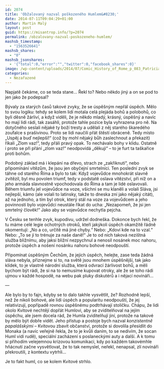 ```yaml
---
id: 2074
title: 'Obžalovaný nazval poškozeného Humlem&#8230;'
date: 2014-07-11T09:04:29+01:00
author: Martin Malý
layout: post
guid: https://misantrop.info/?p=2074
permalink: /obzalovany-nazval-poskozeneho-humlem/
mashsb_timestamp:
  - "1563526641"
mashsb_shares:
  - "0"
mashsb_jsonshares:
  - '{"total":0,"error":"","twitter":0,"facebook_shares":0}'
image: /wp-content/uploads/2014/07/Comic_History_of_Rome_p_083_Patrician_looking_very_black_at_the_Triumph_of_the_General.jpg
categories:
  - Nezařazené
---
```

Napjatě čekáme, co se teda stane&#8230; Řekl to? Nebo někdo jiný a on se pod to jen jako že podepsal?

<!--more-->

Bývaly za starých časů takové zvyky, že se úspěšným nepřál úspěch. Mělo to svou logiku: tehdy se kolem lidí motala celá plejáda bohů a polobohů, co byli děsně žárliví, a když viděli, že je někdo mladý, krásný, úspěšný a navíc ho mají lidi rádi, tak zasáhli, protože tahle pozice byla vyhrazena pro ně. Na dotyčného seslali nějaké ty boží tresty a udělali z něj starého škaredého zoufalce s prašivinou. Proto se lidi naučili přát štěstí obráceně. Tedy místo &#8222;Uspěj a buď nejlepší!&#8220; (což by mohl nějaký bůh zaslechnout a překazit) říkali &#8222;Zlom vaz!&#8220;, tedy přáli pravý opak. To nechávalo bohy v klidu. Ostatně i proto se při přání &#8222;zlom vaz!&#8220; neodpovídá &#8222;děkuji&#8220; &#8211; to je furt ta taškařice proti bohům.

Podobný základ má i klepání na dřevo, strach ze &#8222;zakřiknutí&#8220;, nebo připomínání vítězům, že jsou jen obyčejní smrtelníci. Ten poslední zvyk se táhne od starého Říma a bylo to tak: Když vojevůdce mnohokrát slavně zvítězil, byl mu povolen triumf, tedy v podstatě oslava vítězství, při níž on a jeho armáda slavnostně vpochodovala do Říma a tam je lidé oslavovali. Během triumfu jel vojevůdce na voze, všichni se mu klaněli a volali Sláva, jsi nejlepší, kámo (ale volali to latinsky, takže to dneska zní jako nějaký citát), až na jednoho, a tím byl otrok, který stál na voze za vojevůdcem a jeho povinností bylo vojevůdci neustále říkat do ucha: &#8222;Nezapomeň, že jsi jen smrtelný člověk!&#8220; Jako aby se vojevůdce nechytla pejcha.

V Česku se tenhle zvyk, kupodivu, udržel dodneška. Dokonce bych řekl, že tu máme celé legie ochotných otroků, kteří jakýkoli úspěch okamžitě řádně okomentují: &#8222;No a co, určitě má jiné chyby.&#8220; Nebo: &#8222;Kdoví kde na to vzal.&#8220; Nebo: &#8222;To se jí to trénuje za naše daně!&#8220; Je to od nich taková nezištná služba bližnímu, aby jaksi bližní nezpychnul a nenosil nosánek moc nahoru, protože úspěch a nošení nosánku nahoru bohové neodpouští.

Připomínat úspěšným Čechům, že jejich úspěch, helejte, zase teda žádná sláva nebyla, přiznejme si to, na světě jsou mnohem úspěšnější, tak jako klídek, to je vlastně národní služba, která odvrací žárlivost bohů, a měli bychom být rádi, že si na to nemusíme kupovat otroky, ale že se toho rádi ujmou v každé hospodě, na webu pak pluky diskutérů a i nějací novináři&#8230;

&#8212;

Ale bylo by to fajn, kdyby se to dalo takhle vysvětlit, že? Rozhodně lepší, než že nikoli bohové, ale lidi úspěch a popularitu neodpouští, že jej relativizují, popřípadě rovnou úspěšnému podtrhávají stoličku. Chápu, že lidi okolo Kvitové nechtějí dopřát Humlovi, aby se zviditelňoval na jejím úspěchu, ale jsem docela rád, že Humla zviditelňují jiní, protože na takové by mělo být dobře vidět. Jeho přístup a postoje bych nazval _konzistentně papalášskými_ &#8211; Kvitovou zbavit občanství, protože si dovolila přesídlit do Monaka (a navíc veřejně řekla, že to je kvůli daním, to se nedivím, že socan Huml vidí rudě), speciální zacházení s poslaneckými auty a další. A k tomu si přihodím velejemnou krizovou komunikaci, kdy po každém takovémhle hňácnutí začne vysvětlovat, že to tak nemyslel, neřekl, nenapsal, zlí novináři překroutili, z kontextu vytrhli&#8230;

Je to fakt huml, co se kolem Kvitové strhlo.
